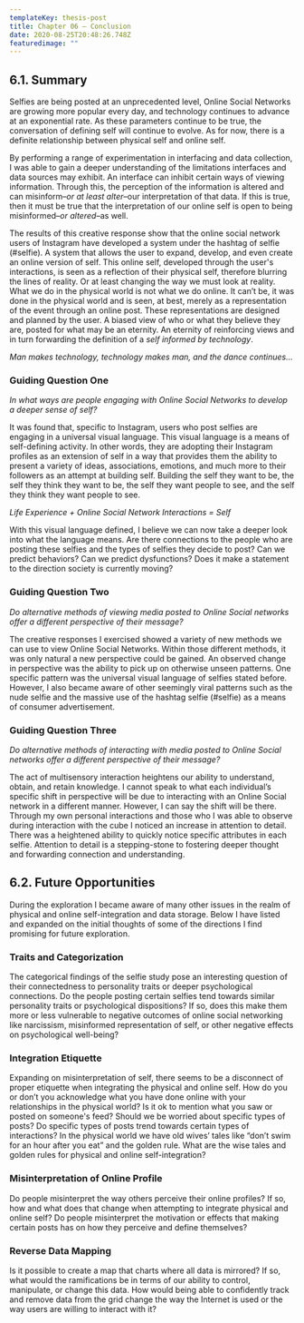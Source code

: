 ```yaml
---
templateKey: thesis-post
title: Chapter 06 — Conclusion
date: 2020-08-25T20:48:26.748Z
featuredimage: ""
---
```

## 6.1. Summary

Selfies are being posted at an unprecedented level, Online Social Networks are growing more popular every day, and technology continues to advance at an exponential rate. As these parameters continue to be true, the conversation of defining self will continue to evolve. As for now, there is a definite relationship between physical self and online self. 

By performing a range of experimentation in interfacing and data collection, I was able to gain a deeper understanding of the limitations interfaces and data sources may exhibit. An interface can inhibit certain ways of viewing information. Through this, the perception of the information is altered and can misinform–*or at least alter*–our interpretation of that data. If this is true, then it must be true that the interpretation of our online self is open to being misinformed–*or altered*–as well. 

The results of this creative response show that the online social network users of Instagram have developed a system under the hashtag of selfie (#selfie). A system that allows the user to expand, develop, and even create an online version of self. This online self, developed through the user's interactions, is seen as a reflection of their physical self, therefore blurring the lines of reality. Or at least changing the way we must look at reality. What we do in the physical world is not what we do online. It can’t be, it was done in the physical world and is seen, at best, merely as a representation of the event through an online post. These representations are designed and planned by the user. A biased view of who or what they believe they are, posted for what may be an eternity. An eternity of reinforcing views and in turn forwarding the definition of a *self informed by technology*.

*Man makes technology, technology makes man, and the dance continues…*

### Guiding Question One

*In what ways are people engaging with Online Social Networks to develop a deeper sense of self?* 

It was found that, specific to Instagram, users who post selfies are engaging in a universal visual language. This visual language is a means of self-defining activity. In other words, they are adopting their Instagram profiles as an extension of self in a way that provides them the ability to present a variety of ideas, associations, emotions, and much more to their followers as an attempt at building self. Building the self they want to be, the self they think they want to be, the self they want people to see, and the self they think they want people to see. 

*Life Experience + Online Social Network Interactions = Self* 

With this visual language defined, I believe we can now take a deeper look into what the language means. Are there connections to the people who are posting these selfies and the types of selfies they decide to post? Can we predict behaviors? Can we predict dysfunctions? Does it make a statement to the direction society is currently moving? 

### Guiding Question Two 

*Do alternative methods of viewing media posted to Online Social networks offer a different perspective of their message?*

The creative responses I exercised showed a variety of new methods we can use to view Online Social Networks. Within those different methods, it was only natural a new perspective could be gained. An observed change in perspective was the ability to pick up on otherwise unseen patterns. One specific pattern was the universal visual language of selfies stated before. However, I also became aware of other seemingly viral patterns such as the nude selfie and the massive use of the hashtag selfie (#selfie) as a means of consumer advertisement. 

### Guiding Question Three 

*Do alternative methods of interacting with media posted to Online Social networks offer a different perspective of their message?* 

The act of multisensory interaction heightens our ability to understand, obtain, and retain knowledge. I cannot speak to what each individual’s specific shift in perspective will be due to interacting with an Online Social network in a different manner. However, I can say the shift will be there. Through my own personal interactions and those who I was able to observe during interaction with the cube I noticed an increase in attention to detail. There was a heightened ability to quickly notice specific attributes in each selfie. Attention to detail is a stepping-stone to fostering deeper thought and forwarding connection and understanding. 

## 6.2. Future Opportunities 

During the exploration I became aware of many other issues in the realm of physical and online self-integration and data storage. Below I have listed and expanded on the initial thoughts of some of the directions I find promising for future exploration.

### Traits and Categorization 

The categorical findings of the selfie study pose an interesting question of their connectedness to personality traits or deeper psychological connections. Do the people posting certain selfies tend towards similar personality traits or psychological dispositions? If so, does this make them more or less vulnerable to negative outcomes of online social networking like narcissism, misinformed representation of self, or other negative effects on psychological well-being? 

### Integration Etiquette 

Expanding on misinterpretation of self, there seems to be a disconnect of proper etiquette when integrating the physical and online self. How do you or don’t you acknowledge what you have done online with your relationships in the physical world? Is it ok to mention what you saw or posted on someone's feed? Should we be worried about specific types of posts? Do specific types of posts trend towards certain types of interactions? In the physical world we have old wives’ tales like “don’t swim for an hour after you eat” and the golden rule. What are the wise tales and golden rules for physical and online self-integration? 

### Misinterpretation of Online Profile 

Do people misinterpret the way others perceive their online profiles? If so, how and what does that change when attempting to integrate physical and online self? Do people misinterpret the motivation or effects that making certain posts has on how they perceive and define themselves? 

### Reverse Data Mapping 

Is it possible to create a map that charts where all data is mirrored? If so, what would the ramifications be in terms of our ability to control, manipulate, or change this data. How would being able to confidently track and remove data from the grid change the way the Internet is used or the way users are willing to interact with it?